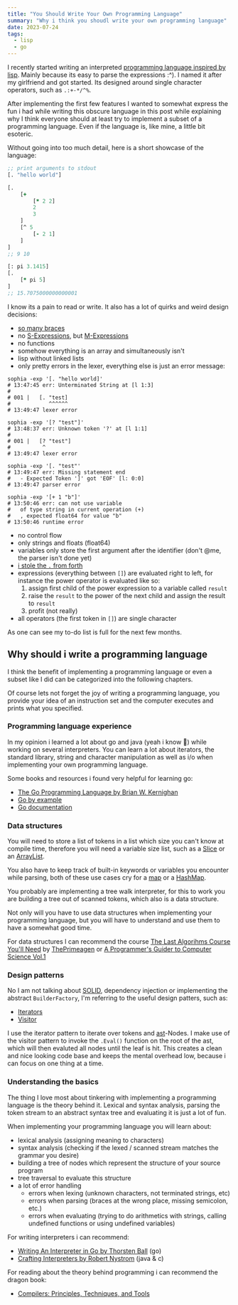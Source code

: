 ```yaml
---
title: "You Should Write Your Own Programming Language"
summary: "Why i think you shoudl write your own programming language"
date: 2023-07-24
tags:
  - lisp
  - go
---
```


I recently started writing an interpreted [programming language inspired by
lisp](https://github.com/xNaCly/Sophia). Mainly because its easy to parse the
expressions :^). I named it after my girlfriend and got started. Its designed
around single character operators, such as `.:+-*/^%`.

After implementing the first few features I wanted to somewhat express the fun
i had while writing this obscure language in this post while explaining why I
think everyone should at least try to implement a subset of a programming
language. Even if the language is, like mine, a little bit esoteric.

Without going into too much detail, here is a short showcase of the language:

```clojure
;; print arguments to stdout
[. "hello world"]

[.
    [+
        [* 2 2]
        2
        3
    ]
    [^ 5
        [- 2 1]
    ]
]
;; 9 10

[: pi 3.1415]
[.
    [* pi 5]
]
;; 15.7075000000000001
```

I know its a pain to read or write. It also has a lot of quirks and weird design decisions:

- [so many braces](https://wiki.c2.com/?LispLacksVisualCues)
- no [S-Expressions](https://en.wikipedia.org/wiki/S-expression), but [M-Expressions](https://en.wikipedia.org/wiki/M-expression)
- no functions
- somehow everything is an array and simultaneously isn't
- lisp without linked lists
- only pretty errors in the lexer, everything else is just an error message:

```fish
sophia -exp '[. "hello world]'
# 13:47:45 err: Unterminated String at [l 1:3]
#
# 001 |   [. "test]
#            ^^^^^^
# 13:49:47 lexer error

sophia -exp '[? "test"]'
# 13:48:37 err: Unknown token '?' at [l 1:1]
#
# 001 |   [? "test"]
#          ^
# 13:49:47 lexer error

sophia -exp '[. "test"'
# 13:49:47 err: Missing statement end
#   - Expected Token ']' got 'EOF' [l: 0:0]
# 13:49:47 parser error

sophia -exp '[+ 1 "b"]'
# 13:50:46 err: can not use variable
#   of type string in current operation (+)
#   , expected float64 for value "b"
# 13:50:46 runtime error
```

- no control flow
- only strings and floats (float64)
- variables only store the first argument after the identifier (don't @me, the parser isn't done yet)
- [i stole the `.` from forth](<https://en.wikipedia.org/wiki/Forth_(programming_language)#%E2%80%9CHello,_World!%E2%80%9D>)
- expressions (everything between `[]`) are evaluated right to left, for
  instance the power operator is evaluated like so:
  1. assign first child of the power expression to a variable called `result`
  2. raise the `result` to the power of the next child and assign the result to `result`
  3. profit (not really)
- all operators (the first token in `[]`) are single character

As one can see my to-do list is full for the next few months.

## Why should i write a programming language

I think the benefit of implementing a programming language or even a subset like I did can be categorized into the following chapters.

Of course lets not forget the joy of writing a programming language, you
provide your idea of an instruction set and the computer executes and prints
what you specified.

### Programming language experience

In my opinion i learned a lot about go and java (yeah i know 🤢) while working
on several interpreters. You can learn a lot about iterators, the standard
library, string and character manipulation as well as i/o when implementing
your own programming language.

Some books and resources i found very helpful for learning go:

- [The Go Programming Language by Brian W. Kernighan](https://www.gopl.io/)
- [Go by example](https://gobyexample.com/)
- [Go documentation](https://go.dev/doc/)

### Data structures

You will need to store a list of tokens in a list which size you can't know at
compile time, therefore you will need a variable size list, such as a
[Slice](https://gobyexample.com/slices) or an
[ArrayList](https://www.programiz.com/java-programming/arraylist).

You also have to keep track of built-in keywords or variables you encounter
while parsing, both of these use cases cry for a
[map](https://gobyexample.com/maps) or a
[HashMap](https://www.programiz.com/java-programming/hashmap).

You probably are implementing a tree walk interpreter, for this to work you are
building a tree out of scanned tokens, which also is a data structure.

Not only will you have to use data structures when implementing your
programming language, but you will have to understand and use them to have a
somewhat good time.

For data structures I can recommend the course [The Last Algorihms Course
You'll Need](https://frontendmasters.com/courses/algorithms/) by
[ThePrimeagen](https://frontendmasters.com/teachers/the-primeagen/) or [A
Programmer's Guider to Computer Science
Vol.1](https://www.goodreads.com/book/show/51185374-a-programmer-s-guide-to-computer-science)

### Design patterns

No I am not talking about [SOLID](https://en.wikipedia.org/wiki/SOLID),
dependency injection or implementing the abstract `BuilderFactory`, I'm
referring to the useful design patters, such as:

- [Iterators](https://refactoring.guru/design-patterns/iterator)
- [Visitor](https://refactoring.guru/design-patterns/visitor)

I use the iterator pattern to iterate over tokens and
[ast](https://en.wikipedia.org/wiki/Abstract_syntax_tree)-Nodes. I make use of
the visitor pattern to invoke the `.Eval()` function on the root of the ast,
which will then evaluted all nodes until the leaf is hit. This creates a clean
and nice looking code base and keeps the mental overhead low, because i can
focus on one thing at a time.

### Understanding the basics

The thing I love most about tinkering with implementing a programming language
is the theory behind it. Lexical and syntax analysis, parsing the
token stream to an abstract syntax tree and evaluating it is just a lot of fun.

When implementing your programming language you will learn about:

- lexical analysis (assigning meaning to characters)
- syntax analysis (checking if the lexed / scanned stream matches the grammar you desire)
- building a tree of nodes which represent the structure of your source program
- tree traversal to evaluate this structure
- a lot of error handling
  - errors when lexing (unknown characters, not terminated strings, etc)
  - errors when parsing (braces at the wrong place, missing semicolon, etc.)
  - errors when evaluating (trying to do arithmetics with strings, calling undefined functions or using undefined variables)

For writing interpreters i can recommend:

- [Writing An Interpreter in Go by Thorsten Ball](https://interpreterbook.com/) (go)
- [Crafting Interpreters by Robert Nystrom](https://craftinginterpreters.com/) (java & c)

For reading about the theory behind programming i can recommend the dragon book:

- [Compilers: Principles, Techniques, and Tools](https://en.wikipedia.org/wiki/Compilers:_Principles,_Techniques,_and_Tools)
